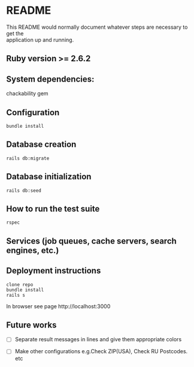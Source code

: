 # README  
  
This README would normally document whatever steps are necessary to get the  
application up and running.  
  
## Ruby version >= 2.6.2  
  
## System dependencies:  
chackability gem  
  
## Configuration  
```
bundle install  
```
## Database creation  
```
rails db:migrate  
```
## Database initialization  
```
rails db:seed
```
## How to run the test suite  
```
rspec
```
  
## Services (job queues, cache servers, search engines, etc.)  
  
## Deployment instructions
```
clone repo  
bundle install  
rails s  
```
In browser see page http://localhost:3000  

## Future works

- [ ] Separate result messages in lines and give them appropriate colors  
- [ ] Make other configurations e.g.Check ZIP(USA), Check RU Postcodes. etc

